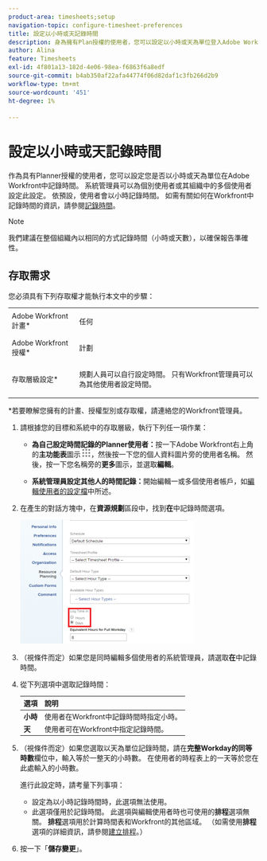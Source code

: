 ```yaml
---
product-area: timesheets;setup
navigation-topic: configure-timesheet-preferences
title: 設定以小時或天記錄時間
description: 身為擁有Plan授權的使用者，您可以設定以小時或天為單位登入Adobe Workfront的時間。 系統管理員可以為個別使用者或其組織中的多個使用者設定此設定。 依預設，使用者會以小時記錄時間。
author: Alina
feature: Timesheets
exl-id: 4f801a13-182d-4e06-98ea-f6863f6a8edf
source-git-commit: b4ab350af22afa44774f06d82daf1c3fb266d2b9
workflow-type: tm+mt
source-wordcount: '451'
ht-degree: 1%

---
```


# 設定以小時或天記錄時間

作為具有Planner授權的使用者，您可以設定您是否以小時或天為單位在Adobe Workfront中記錄時間。 系統管理員可以為個別使用者或其組織中的多個使用者設定此設定。 依預設，使用者會以小時記錄時間。 如需有關如何在Workfront中記錄時間的資訊，請參閱[記錄時間](../../timesheets/create-and-manage-timesheets/log-time.md)。

>[!NOTE]
>
>我們建議在整個組織內以相同的方式記錄時間（小時或天數），以確保報告準確性。

## 存取需求

您必須具有下列存取權才能執行本文中的步驟：

<table style="table-layout:auto"> 
 <col> 
 </col> 
 <col> 
 </col> 
 <tbody> 
  <tr> 
   <td role="rowheader">Adobe Workfront計畫*</td> 
   <td> <p>任何</p> </td> 
  </tr> 
  <tr> 
   <td role="rowheader">Adobe Workfront授權*</td> 
   <td> <p>計劃 </p> </td> 
  </tr> 
  <tr data-mc-conditions=""> 
   <td role="rowheader">存取層級設定*</td> 
   <td> <p>規劃人員可以自行設定時間。 只有Workfront管理員可以為其他使用者設定時間。</p> </td> 
  </tr> 
 </tbody> 
</table>

&#42;若要瞭解您擁有的計畫、授權型別或存取權，請連絡您的Workfront管理員。

1. 請根據您的目標和系統中的存取層級，執行下列任一項作業：

   * **為自己設定時間記錄的Planner使用者：**&#x200B;按一下Adobe Workfront右上角的&#x200B;**主功能表**&#x200B;圖示![](assets/main-menu-icon.png)，然後按一下您的個人資料圖片旁的使用者名稱。 然後，按一下您名稱旁的&#x200B;**更多**&#x200B;圖示，並選取&#x200B;**編輯**。

   * **系統管理員設定其他人的時間記錄：**&#x200B;開始編輯一或多個使用者帳戶，如[編輯使用者的設定檔](../../administration-and-setup/add-users/create-and-manage-users/edit-a-users-profile.md)中所述。

1. 在產生的對話方塊中，在&#x200B;**資源規劃**&#x200B;區段中，找到&#x200B;**在**&#x200B;中記錄時間選項。

   ![](assets/new-timesheet-log-hours-350x249.png)

1. （視條件而定）如果您是同時編輯多個使用者的系統管理員，請選取&#x200B;**在**&#x200B;中記錄時間。
1. 從下列選項中選取記錄時間：

   | 選項 | 說明 |
   |---|---|
   | **小時** | 使用者在Workfront中記錄時間時指定小時。 |
   | **天** | 使用者可在Workfront中指定記錄時間。 |

1. （視條件而定）如果您選取以天為單位記錄時間，請在&#x200B;**完整Workday的同等時數**&#x200B;欄位中，輸入等於一整天的小時數。 在使用者的時程表上的一天等於您在此處輸入的小時數。

   進行此設定時，請考量下列事項：

   * 設定為以小時記錄時間時，此選項無法使用。
   * 此選項僅用於記錄時間。 此選項與編輯使用者時也可使用的&#x200B;**排程**&#x200B;選項無關。 **排程**&#x200B;選項用於計算時間表和Workfront的其他區域。 （如需使用&#x200B;**排程**&#x200B;選項的詳細資訊，請參閱[建立排程](../../administration-and-setup/set-up-workfront/configure-timesheets-schedules/create-schedules.md)。） 

1. 按一下「**儲存變更**」。

